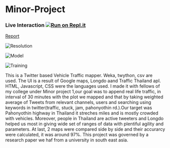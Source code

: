 # Minor-Project

### Live Interaction [![Run on Repl.it](https://repl.it/badge/github/Grv-Singh/Congestion-Control-using-Twitter)](https://repl.it/github/Grv-Singh/Congestion-Control-using-Twitter)

<a href="https://www.slideshare.net/GauravSingh1391/twitter-analysis-of-road-traffic-congestion-severity-estimation" target="_blank">Report</a>

![Resolution](https://raw.githubusercontent.com/Grv-Singh/Congestion-Control-using-Twitter/master/overview.JPEG)

![Model](https://raw.githubusercontent.com/Grv-Singh/Congestion-Control-using-Twitter/master/use%20of%20mod.jpeg)

![Training](https://raw.githubusercontent.com/Grv-Singh/Congestion-Control-using-Twitter/master/training%20data.JPG)



This is a Twitter based Vehicle Traffic mapper. Weka, twython, csv are used. The UI is a result of Google maps, Longdo aand Traffic Thailand apI. HTML, Javascript, CSS were the languages used. I made it with fellows of my college under Minor project 1,our goal was to append real life traffic, in interval of 30 minutes with the plot we mapped and that by taking weighted average of Tweets from relevant channels, users and searching using keywords in twitter(traffic, stuck, jam, pahonyothin rd.).Our target was Pahonyothin highway in Thailand it streches miles and is mostly crowded with vehicles. Moreover, people in Thailand are active tweeters and Longdo helped us most in giving wide set of ranges of data with plentiful agility and parameters. At last, 2 maps were compared side by side and their accurarcy were calculated, it was around 97%. This project was governed by a research paper we haf from a university in south east asia.


